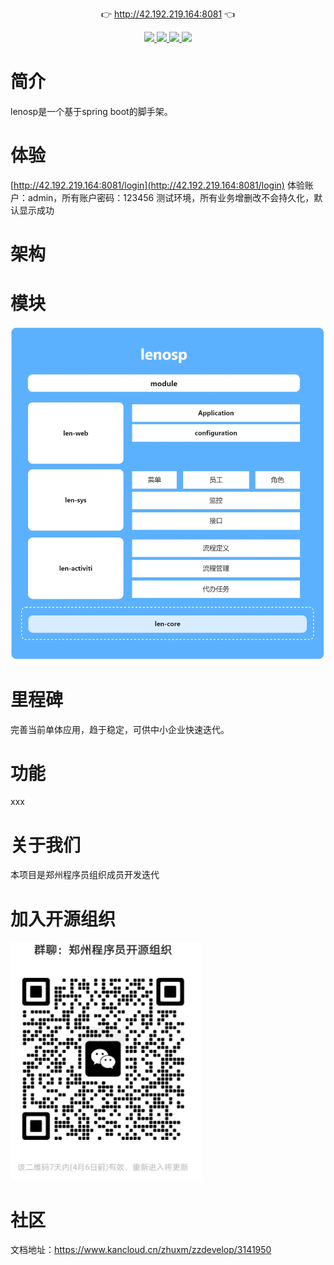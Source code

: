 <p align="center">
	👉 <a href="http://42.192.219.164:8081">http://42.192.219.164:8081</a> 👈
</p>
<p align="center">
	<a target="_blank" href="https://gitee.com/zzdevelop/lenosp/stargazers">
		<img src="https://gitee.com/zzdevelop/lenosp/badge/star.svg?theme=gvp" />
	</a>
        <a target="_blank" href="https://www.apache.org/licenses/LICENSE-2.0">
		<img src="https://img.shields.io/:license-apache2-read.svg" />
	</a>
        <a target="_blank" href="https://gitee.com/zzdevelop/lenosp">
		<img src="https://img.shields.io/badge/-Spring%20boot-green" />
	</a>
        <a target="_blank" href="https://gitee.com/zzdevelop">
		<img src="https://img.shields.io/badge/%E7%BB%84%E7%BB%87-%E9%83%91%E5%B7%9E%E7%A8%8B%E5%BA%8F%E5%91%98-green" />
	</a>

</p>

# 简介
lenosp是一个基于spring boot的脚手架。
# 体验
[http://42.192.219.164:8081/login](http://42.192.219.164:8081/login)
体验账户：admin，所有账户密码：123456
测试环境，所有业务增删改不会持久化，默认显示成功

# 架构


# 模块
![输入图片说明](image/moduleimage.png)
# 里程碑
完善当前单体应用，趋于稳定，可供中小企业快速迭代。

# 功能
xxx

# 关于我们
本项目是郑州程序员组织成员开发迭代
# 加入开源组织
![输入图片说明](image/image.png)

# 社区
文档地址：https://www.kancloud.cn/zhuxm/zzdevelop/3141950